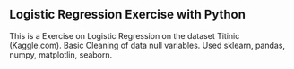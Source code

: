 ## Logistic Regression Exercise with Python
This is a Exercise on Logistic Regression on the dataset Titinic (Kaggle.com).
Basic Cleaning of data null variables. 
Used sklearn, pandas, numpy,  matplotlin, seaborn.
